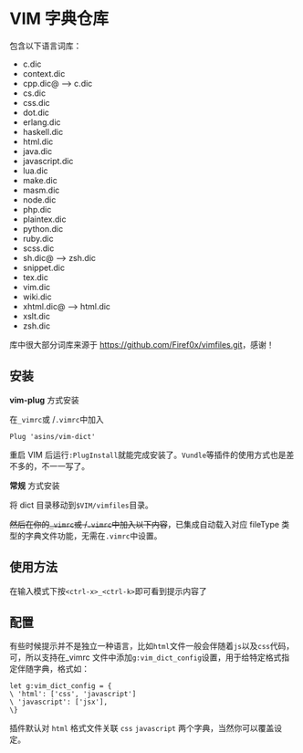 # VIM 字典仓库

包含以下语言词库：

 - c.dic
 - context.dic
 - cpp.dic@ --> c.dic
 - cs.dic
 - css.dic
 - dot.dic
 - erlang.dic
 - haskell.dic
 - html.dic
 - java.dic
 - javascript.dic
 - lua.dic
 - make.dic
 - masm.dic
 - node.dic
 - php.dic
 - plaintex.dic
 - python.dic
 - ruby.dic
 - scss.dic
 - sh.dic@ --> zsh.dic
 - snippet.dic
 - tex.dic
 - vim.dic
 - wiki.dic
 - xhtml.dic@ --> html.dic
 - xslt.dic
 - zsh.dic

库中很大部分词库来源于 <https://github.com/Firef0x/vimfiles.git>，感谢！


## 安装

**vim-plug** 方式安装

在`_vimrc`或 /`.vimrc`中加入

	Plug 'asins/vim-dict'

重启 VIM 后运行`:PlugInstall`就能完成安装了。`Vundle`等插件的使用方式也是差不多的，不一一写了。

**常规** 方式安装

将 dict 目录移动到`$VIM/vimfiles`目录。

~~然后在你的`_vimrc`或 /`.vimrc`中加入以下内容~~，已集成自动载入对应 fileType 类型的字典文件功能，无需在`.vimrc`中设置。


## 使用方法

在输入模式下按`<ctrl-x>_<ctrl-k>`即可看到提示内容了

## 配置

有些时候提示并不是独立一种语言，比如`html`文件一般会伴随着`js`以及`css`代码，可，所以支持在_vimrc 文件中添加`g:vim_dict_config`设置，用于给特定格式指定伴随字典，格式如：

```vim
let g:vim_dict_config = {
\ 'html': ['css', 'javascript']
\ 'javascript': ['jsx'],
\}
```
插件默认对 `html` 格式文件关联 `css` `javascript` 两个字典，当然你可以覆盖设定。




